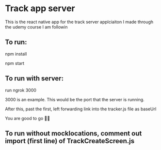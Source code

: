 # Track app server

This is the react native app for the track server applciaiton I made through the udemy course I am followin

## To run:

npm install

npm start

## To run with server:

run ngrok 3000

3000 is an example. This would be the port that the server is running.

After this, past the first, left forwarding link into the tracker.js file as baseUrl

You are good to go 👍🏾

## To run without mocklocations, comment out import (first line) of TrackCreateScreen.js
